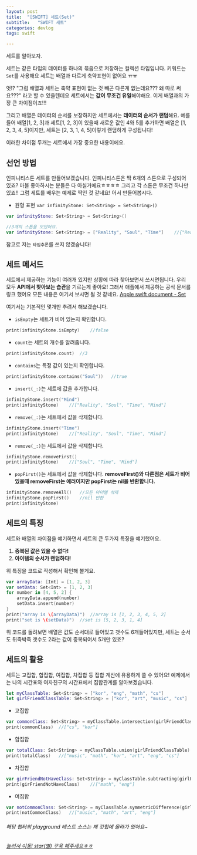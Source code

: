 ```yaml
---
layout: post
title:  "[SWIFT] 세트(Set)"
subtitle:   "SWIFT 세트"
categories: devlog
tags: swift

---
```


세트를 알아보자.

세트는 같은 타입의 데이터를 하나의 묶음으로 저장하는 컬렉션 타입입니다.
키워드는 `Set`를 사용해요
세트는 배열과 다르게 축약표현이 없어요 ㅠㅠ

엇!? "그럼 배열과 세트는 축약 표현이 없는 것 빼곤 다른게 없는데요??? 왜 따로 써요???" 라고 할 수 있을텐데요
세트에서는 **값이 무조건 유일**해야해요.
이게 배열과의 가장 큰 차이점이죠!!!

그리고 배열은 데이터의 순서를 보장하지만 세트에서는 **데이터의 순서가 랜덤**해요.
예를들어 배열[1, 2, 3]과 세트[1, 2, 3]이 있을때 새로운 값인 4와 5를 추가하면
배열은 [1, 2, 3, 4, 5]이지만, 세트는 [2, 3, 1, 4, 5]이렇게 랜덤하게 구성됩니다!

이러한 차이점 두개는 세트에서 가장 중요한 내용이에요.

## 선언 방법

인피니티스톤 세트를 만들어보겠습니다.
 인피니티스톤은 딱 6개의 스톤으로 구성되어 있죠? 마블 좋아하시는 분들은 다 아실거에요ㅎㅎㅎㅎ
 그리고 각 스톤은 무조건 하나만 있죠!! 그럼 세트를 배우는 예제로 딱인 것 같네요!
 어서 만들어봅시다.

- 원형 표현 `var infinityStone: Set<String> = Set<String>()`

```swift
var infinityStone: Set<String> = Set<String>()

//3개의 스톤을 모았어요.
var infinityStone: Set<String> = ["Reality", "Soul", "Time"]	//{"Reality", "Soul", "Time"}
```

참고로 저는 `타입추론`를 쓰지 않겠습니다!

## 세트 메서드

세트에서 제공하는 기능이 여러개 있지만 상황에 따라 찾아보면서 쓰시면됩니다.
우리 모두 **API에서 찾아보는 습관**을 기르는게 좋아요!
그래서 애플에서 제공하는 공식 문서를 링크 했어요 모든 내용은 여기서 보시면 될 것 같네요.
[Apple swift document - Set](https://developer.apple.com/documentation/swift/set)

여기서는 기본적인 몇개만 추려서 해보겠습니다.
- `isEmpty`는 세트가 비어 있는지 확인합니다.
```swift
print(infinityStone.isEmpty)	//false
```

- `count`는 세트의 개수를 알려줍니다.
```swift
print(infinityStone.count)	//3
```

- `contains`는 특정 값이 있는지 확인합니다.
```swift
print(infinityStone.contains("Soul"))	//true
```

- `insert(_:)`는 세트에 값을 추가합니다.
```swift
infinityStone.insert("Mind")
print(infinityStone)	//["Reality", "Soul", "Time", "Mind"]
```

- `remove(_:)`는 세트에서 값을 삭제합니다.
```swift
infinityStone.insert("Time")
print(infinityStone)	//["Reality", "Soul", "Time", "Mind"]
```

- `remove(_:)`는 세트에서 값을 삭제합니다.
```swift
infinityStone.removeFirst()
print(infinityStone)	//["Soul", "Time", "Mind"]
```

- `popFirst()`는 세트에서 값을 삭제합니다.
**removeFirst()와 다른점은 세트가 비어있을때 removeFirst는 에러이지만 popFirst는 nil을 반환합니다.**
```swift
infinityStone.removeAll()	//모든 아이템 삭제
infinityStone.popFirst()	//nil 반환
print(infinityStone)	
```

## 세트의 특징

세트와 배열의 차이점을 얘기하면서 세트의 큰 두가지 특징을 얘기했어요.
1. **증복된 값은 있을 수 없다!**
2. **아이템의 순서가 랜덤하다!**

위 특징을 코드로 작성해서 확인해 볼게요.

```swift
var arrayData: [Int] = [1, 2, 3]
var setData: Set<Int> = [1, 2, 3]
for number in [4, 5, 2] {
    arrayData.append(number)
    setData.insert(number)
}
print("array is \(arrayData)")	//array is [1, 2, 3, 4, 5, 2]
print("set is \(setData)")	//set is [5, 2, 3, 1, 4]
```
위 코드를 돌려보면 배열은 값도 순서대로 들어있고 갯수도 6개들어있지만, 세트는 순서도 뒤죽박죽 갯수도 2라는 값이 중복되어서 5개만 있죠?

## 세트의 활용
세트는 교집합, 합집합, 여집합, 차집합 등 집합 계산에 유용하게 쓸 수 있어요!
예제에서는 나의 시간표와 여자친구의 시간표에서 집합관계를 알아보겠습니다.

```swift
let myClassTable: Set<String> = ["kor", "eng", "math", "cs"]
let girlFriendClassTable: Set<String> = ["kor", "art", "music", "cs"]
```
- 교집합

```swift
var commonClass: Set<String> = myClassTable.intersection(girlFriendClassTable)
print(commonClass)	//["cs", "kor"]
```

- 합집합

```swift
var totalClass: Set<String> = myClassTable.union(girlFriendClassTable)
print(totalClass)	//["music", "math", "kor", "art", "eng", "cs"]
```

- 차집합

```swift
var girFriendNotHaveClass: Set<String> = myClassTable.subtracting(girlFriendClassTable)
print(girFriendNotHaveClass)	//["math", "eng"]
```

- 여집합

```swift
var notCommonClass: Set<String> = myClassTable.symmetricDifference(girlFriendClassTable)
print(notCommonClass)	//["music", "math", "art", "eng"]
```

###### 해당 챕터의 playground 테스트 소스는 제 깃헙에 올라가 있어요~
###### [눌러서 이동! star(별) 꾸욱 해주세요ㅎㅎ](https://github.com/MinominoDomino/swift-grammar-house)






